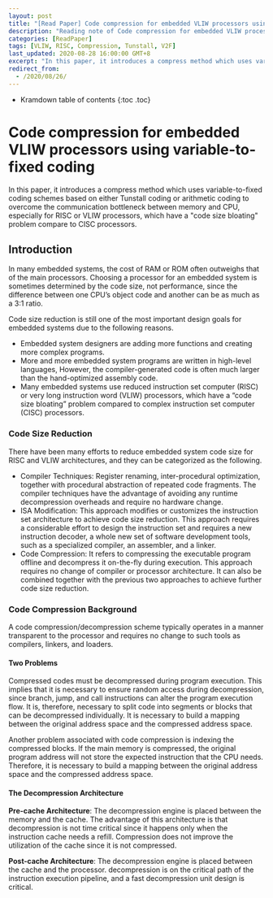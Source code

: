 ```yaml
---
layout: post
title: "[Read Paper] Code compression for embedded VLIW processors using variable-to-fixed coding"
description: "Reading note of Code compression for embedded VLIW processors using variable-to-fixed coding"
categories: [ReadPaper]
tags: [VLIW, RISC, Compression, Tunstall, V2F]
last_updated: 2020-08-28 16:00:00 GMT+8
excerpt: "In this paper, it introduces a compress method which uses variable-to-fixed coding schemes based on either Tunstall coding or arithmetic coding to overcome the communication bottleneck between memory and CPU, especially for RISC or VLIW processors, which have a code size bloating problem compare to CISC processors."
redirect_from:
  - /2020/08/26/
---
```


* Kramdown table of contents
{:toc .toc}
# Code compression for embedded VLIW processors using variable-to-fixed coding

In this paper, it introduces a compress method which uses variable-to-fixed coding schemes based on either Tunstall coding or arithmetic coding to overcome the communication bottleneck between memory and CPU, especially for RISC or VLIW processors, which have a "code size bloating" problem compare to CISC processors.

## Introduction

In many embedded systems, the cost of RAM or ROM often outweighs that of the main processors. Choosing a processor for an embedded system is sometimes determined by the code size, not performance, since the difference between one CPU’s object code and another can be as much as a 3:1 ratio.

Code size reduction is still one of the most important design goals for embedded systems due to the
following reasons.

+ Embedded system designers are adding more functions and creating more complex programs.
+ More and more embedded system programs are written in high-level languages, However, the compiler-generated code is often much larger than the hand-optimized assembly code.
+ Many embedded systems use reduced instruction set computer (RISC) or very long instruction word (VLIW) processors, which have a “code size bloating” problem compared to complex instruction set computer (CISC) processors.

### Code Size Reduction

There have been many efforts to reduce embedded system code size for RISC and VLIW architectures, and they can be categorized as the following.

+ Compiler Techniques: Register renaming, inter-procedural optimization, together with procedural abstraction of repeated code fragments. The compiler techniques have the advantage of avoiding any runtime decompression overheads and require no hardware change.
+ ISA Modification: This approach modifies or customizes the instruction set architecture to achieve code size reduction. This approach requires a considerable effort to design the instruction set and requires a new instruction decoder, a whole new set of software development tools, such as a specialized compiler, an assembler, and a linker.
+ Code Compression: It refers to compressing the executable program offline and decompress it
  on-the-fly during execution. This approach requires no change of compiler or processor architecture. It can also be combined together with the previous two approaches to achieve further code size
  reduction.

### Code Compression Background

A code compression/decompression scheme typically operates in a manner transparent to the processor and requires no change to such tools as compilers, linkers, and loaders.

#### Two Problems

Compressed codes must be decompressed during program execution. This implies that it is necessary to ensure random access during decompression, since branch, jump, and call instructions can alter the program execution flow. It is, therefore, necessary to split code into segments or blocks that can be decompressed individually. It is necessary to build a mapping between the original address space and the compressed address space.

Another problem associated with code compression is indexing the compressed blocks. If the main memory is compressed, the original program address will not store the expected instruction that the CPU needs. Therefore, it is necessary to build a mapping between the original address space and the compressed address space.

#### The Decompression Architecture

**Pre-cache Architecture**: The decompression engine is placed between the memory and the cache. The advantage of this architecture is that decompression is not time critical since it happens only when the instruction cache needs a refill. Compression does not improve the utilization of the cache since it is not
compressed.

**Post-cache Architecture**: The decompression engine is placed between the cache and the processor. decompression is on the critical path of the instruction execution pipeline, and a fast decompression unit design is critical.